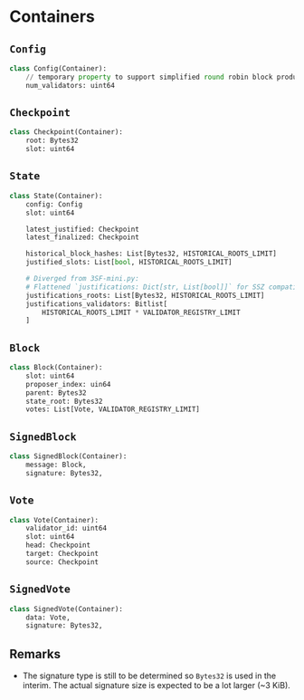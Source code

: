 # Containers

## `Config`

```python
class Config(Container):
    // temporary property to support simplified round robin block production in absence of randao & deposit mechanisms
    num_validators: uint64
```

## `Checkpoint`

```python
class Checkpoint(Container):
    root: Bytes32
    slot: uint64
```

## `State`

```python
class State(Container):
    config: Config
    slot: uint64

    latest_justified: Checkpoint
    latest_finalized: Checkpoint

    historical_block_hashes: List[Bytes32, HISTORICAL_ROOTS_LIMIT]
    justified_slots: List[bool, HISTORICAL_ROOTS_LIMIT]

    # Diverged from 3SF-mini.py:
    # Flattened `justifications: Dict[str, List[bool]]` for SSZ compatibility
    justifications_roots: List[Bytes32, HISTORICAL_ROOTS_LIMIT]
    justifications_validators: Bitlist[
        HISTORICAL_ROOTS_LIMIT * VALIDATOR_REGISTRY_LIMIT
    ]
```

## `Block`

```python
class Block(Container):
    slot: uint64
    proposer_index: uin64
    parent: Bytes32
    state_root: Bytes32
    votes: List[Vote, VALIDATOR_REGISTRY_LIMIT]
```

## `SignedBlock`

```python
class SignedBlock(Container):
    message: Block,
    signature: Bytes32,
```

## `Vote`

```python
class Vote(Container):
    validator_id: uint64
    slot: uint64
    head: Checkpoint
    target: Checkpoint
    source: Checkpoint
```

## `SignedVote`

```python
class SignedVote(Container):
    data: Vote,
    signature: Bytes32,
```

## Remarks

- The signature type is still to be determined so `Bytes32` is used in the
  interim. The actual signature size is expected to be a lot larger (~3 KiB).
